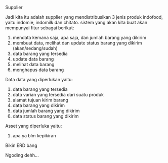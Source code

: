 <!-- !1 -->
Supplier

<!-- !2 -->
Jadi kita itu adalah supplier yang mendistribusikan 3 jenis produk indofood, yaitu indomie, indomilk dan chitato. sistem yang akan kita buat akan mempunyai fitur sebagai berikut:
1. mendata kemana saja, apa saja, dan jumlah barang yang dikirim
2. membuat data, melihat dan update status barang yang dikirim (akan/sedang/sudah)
3. data barang yang tersedia
4. update data barang
5. melihat data barang
6. menghapus data barang

<!-- !3 -->
Data data yang diperlukan yaitu:
1. data barang yang tersedia
2. data varian yang tersedia dari suatu produk
3. alamat tujuan kirim barang
4. data barang yang dikirim
5. data jumlah barang yang dikirim
6. data status barang yang dikirim

Asset yang diperluka yaitu:
1. apa ya blm kepikiran

<!-- !4 -->
Bikin ERD bang

<!-- !5 -->
Ngoding dehh...
